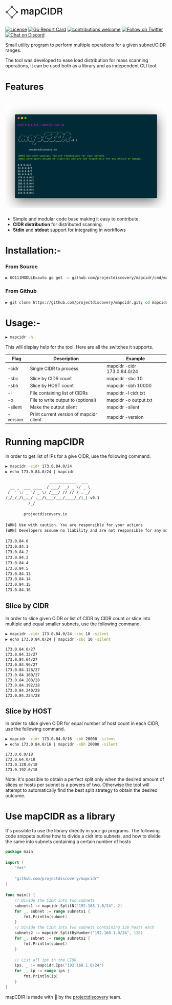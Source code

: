 <h1 align="left">
  <img src="static/mapCIDR-logo.png" alt="mapCIDR" width="180px"></a>
  <br>
</h1>

[![License](https://img.shields.io/badge/license-MIT-_red.svg)](https://opensource.org/licenses/MIT)
[![Go Report Card](https://goreportcard.com/badge/github.com/projectdiscovery/mapcidr)](https://goreportcard.com/report/github.com/projectdiscovery/mapcidr)
[![contributions welcome](https://img.shields.io/badge/contributions-welcome-brightgreen.svg?style=flat)](https://github.com/projectdiscovery/mapcidr/issues)
[![Follow on Twitter](https://img.shields.io/twitter/follow/pdiscoveryio.svg?logo=twitter)](https://twitter.com/pdiscoveryio)
[![Chat on Discord](https://img.shields.io/discord/695645237418131507.svg?logo=discord)](https://discord.gg/KECAGdH)

Small utility program to perform multiple operations for a given subnet/CIDR ranges. 

The tool was developed to ease load distribution for mass scanning operations, it can be used both as a library and as independent CLI tool. 



 # Features

<h1 align="left">
  <img src="static/mapCIDR-run.png" alt="mapCIDR" width="700px"></a>
  <br>
</h1>


 - Simple and modular code base making it easy to contribute.
 - **CIDR distribution** for distributed scanning.  
 - **Stdin** and **stdout** support for integrating in workflows

# Installation:- 

### From Source

```sh
▶ GO111MODULE=auto go get -u github.com/projectdiscovery/mapcidr/cmd/mapcidr
```

### From Github

```sh
▶ git clone https://github.com/projectdiscovery/mapcidr.git; cd mapcidr/cmd/mapcidr; go build .; cp mapcidr /usr/local/bin
```

# Usage:- 

```sh
▶ mapcidr -h
```

This will display help for the tool. Here are all the switches it supports.

| Flag    	| Description                              	| Example                   		|
|-----------|------------------------------------------ |---------------------------		|
| -cidr     | Single CIDR to process					          | mapcidr -cidr 173.0.84.0/24		|
| -sbc      | Slice by CIDR count						            | mapcidr -sbc 10					      |
| -sbh      | Slice by HOST count				   		          | mapcidr -sbh 10000				    |
| -l	      | File containing list of CIDRs				      | mapcidr -l cidr.txt				    |
| -o 		    | File to write output to (optional)		    | mapcidr -o output.txt		      |
| -silent 	| Make the output silent					          | mapcidr -silent					      |
| -version	| Print current version of mapcidr client		  | mapcidr -version					    |

# Running mapCIDR

In order to get list of IPs for a give CIDR, use the following command.

```sh
▶ mapcidr -cidr 173.0.84.0/24
▶ echo 173.0.84.0/24 | mapcidr

```

```sh
                   ____________  ___    
  __ _  ___ ____  / ___/  _/ _ \/ _ \
 /  ' \/ _ '/ _ \/ /___/ // // / , _/   
/_/_/_/\_,_/ .__/\___/___/____/_/|_| v0.1
          /_/                                                     	 

		projectdiscovery.io

[WRN] Use with caution. You are responsible for your actions
[WRN] Developers assume no liability and are not responsible for any misuse or damage.

173.0.84.0
173.0.84.1
173.0.84.2
173.0.84.3
173.0.84.4
173.0.84.5
173.0.84.13
173.0.84.14
173.0.84.15
173.0.84.16
```

## Slice by CIDR 

In order to slice given CIDR or list of CIDR by CIDR count or slice into multiple and equal smaller subnets, use the following command.


```sh
▶ mapcidr -cidr 173.0.84.0/24 -sbc 10 -silent
▶ echo 173.0.84.0/24 | mapcidr -sbc 10 -silent
```

```
173.0.84.0/27
173.0.84.32/27
173.0.84.64/27
173.0.84.96/27
173.0.84.128/27
173.0.84.160/27
173.0.84.208/28
173.0.84.192/28
173.0.84.240/28
173.0.84.224/28
```

## Slice by HOST 

In order to slice given CIDR for equal number of host count in each CIDR, use the following command.

```sh
▶ mapcidr -cidr 173.0.84.0/16 -sbh 20000 -silent
▶ echo 173.0.84.0/16 | mapcidr -sbh 20000 -silent
```

```
173.0.0.0/18
173.0.64.0/18
173.0.128.0/18
173.0.192.0/18
```

Note: it's possible to obtain a perfect split only when the desired amount of slices or hosts per subnet is a powers of two. Otherwise the tool will attempt to automatically find the best split strategy to obtain the desired outcome. 

# Use mapCIDR as a library

It's possible to use the library directly in your go programs. The following code snippets outline how to divide a cidr into subnets, and how to divide the same into subnets containing a certain number of hosts

```go
package main

import (
	"fmt"

	"github.com/projectdiscovery/mapcidr"
)

func main() {
	// Divide the CIDR into two subnets
	subnets1 := mapcidr.SplitN("192.168.1.0/24", 2)
	for _, subnet := range subnets1 {
		fmt.Println(subnet)
	}
	// Divide the CIDR into two subnets containing 128 hosts each
	subnets2 := mapcidr.SplitByNumber("192.168.1.0/24", 128)
	for _, subnet := range subnets2 {
		fmt.Println(subnet)
	}

	// List all ips in the CIDR
	ips, _ := mapcidr.Ips("192.168.1.0/24")
	for _, ip := range ips {
		fmt.Println(ip)
	}
}

```


mapCDIR is made with 🖤 by the [projectdiscovery](https://projectdiscovery.io) team.
